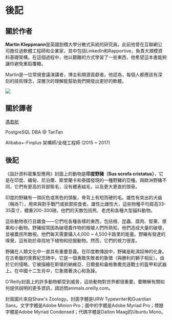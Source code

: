 # 後記

## 關於作者

**Martin Kleppmann**是英國劍橋大學分散式系統的研究員。此前他曾在互聯網公司擔任過軟體工程師和企業家，其中包括LinkedIn和Rapportive，負責大規模資料基礎架構。在這個過程中，他以艱難的方式學習了一些東西，他希望這本書能夠讓你避免重蹈覆轍。

Martin是一位常規會議演講者，博主和開源貢獻者。他認為，每個人都應該有深刻的技術理念，深層次的理解能幫助我們開發出更好的軟體。

![](http://martin.kleppmann.com/2017/03/ddia-poster.jpg)


## 關於譯者

[馮若航](https://vonng.com/about)

PostgreSQL DBA @ TanTan

Alibaba+-Finplus 架構師/全棧工程師 (2015 ~ 2017)


## 後記

《設計資料密集型應用》封面上的動物是**印度野豬（Sus scrofa cristatus）**，它是在印度、緬甸、尼泊爾、斯里蘭卡和泰國發現的一種野豬的亞種。與歐洲野豬不同，它們有更高的背部鬃毛，沒有體表絨毛，以及更大更直的頭骨。

印度的野豬有一頭灰色或黑色的頭髮，脊背上有短而硬的毛。雄性有突出的犬齒（稱為T），用來與對手戰鬥或抵禦掠食者。雄性比雌性大，這些物種平均肩高33-35英寸，體重200-300磅。他們的天敵包括熊、老虎和各種大型貓科動物。

這些動物夜行且雜食——它們吃各種各樣的東西，包括根、昆蟲、腐肉、堅果、漿果和小動物。野豬經常因為破壞農作物的根被人們所熟知，他們造成大量的破壞，並被農民所敵視。他們每天需要攝入4,000 ~ 4,500卡路里的能量。野豬有發達的嗅覺，這有助於尋找地下植物和挖掘動物。然而，它們的視力很差。

野豬在人類文化中一直具有重要意義。在印度教傳說中，野豬是毗濕奴神的化身。在古希臘的喪葬紀念碑中，它是一個勇敢失敗者的象徵（與勝利的獅子相反）。由於它的侵略，它被描繪在斯堪的納維亞、日爾曼和盎格魯撒克遜戰士的盔甲和武器上。在中國十二生肖中，它象徵著決心和急躁。

O'Reilly封面上的許多動物都受到威脅，這些動物對世界都很重要。要瞭解有關如何提供説明的更多資訊，請訪問animals.oreilly.com。

封面圖片來自Shaw's Zoology。封面字體是URW Typewriter和Guardian Sans。文字字體是Adobe Minion Pro；圖中的字體是Adobe Myriad Pro；標題字體是Adobe Myriad Condensed；代碼字體是Dalton Maag的Ubuntu Mono。


